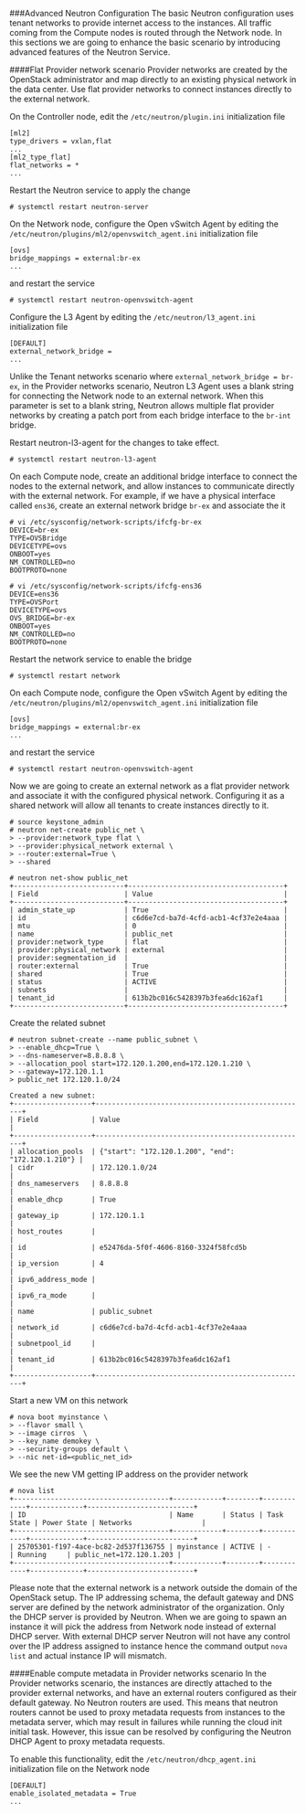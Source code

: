 ###Advanced Neutron Configuration
The basic Neutron configuration uses tenant networks to provide internet access to the instances. All traffic coming from the Compute nodes is routed through the Network node. In this sections we are going to enhance the basic scenario by introducing advanced features of the Neutron Service.

####Flat Provider network scenario
Provider networks are created by the OpenStack administrator and map directly to an existing physical network in the data center. Use flat provider networks to connect instances directly to the external network. 

On the Controller node, edit the ``/etc/neutron/plugin.ini`` initialization file

```
[ml2]
type_drivers = vxlan,flat
...
[ml2_type_flat]
flat_networks = *
...
```

Restart the Neutron service to apply the change
```
# systemctl restart neutron-server
```

On the Network node, configure the Open vSwitch Agent by editing the ``/etc/neutron/plugins/ml2/openvswitch_agent.ini`` initialization file
```
[ovs]
bridge_mappings = external:br-ex
...
```

and restart the service
```
# systemctl restart neutron-openvswitch-agent
```

Configure the L3 Agent by editing the ``/etc/neutron/l3_agent.ini`` initialization file
```
[DEFAULT]
external_network_bridge =
...
```

Unlike the Tenant networks scenario where ``external_network_bridge = br-ex``, in the Provider networks scenario, Neutron L3 Agent uses a blank string for connecting the Network node to an external network. When this parameter is set to a blank string, Neutron allows multiple flat provider networks by creating a patch port from each bridge interface to the ``br-int`` bridge.

Restart neutron-l3-agent for the changes to take effect.
```
# systemctl restart neutron-l3-agent
```

On each Compute node, create an additional bridge interface to connect the nodes to the external network, and allow instances to communicate directly with the external network. For example, if we have a physical interface called ``ens36``, create an external network bridge ``br-ex`` and associate the it
```
# vi /etc/sysconfig/network-scripts/ifcfg-br-ex
DEVICE=br-ex
TYPE=OVSBridge
DEVICETYPE=ovs
ONBOOT=yes
NM_CONTROLLED=no
BOOTPROTO=none

# vi /etc/sysconfig/network-scripts/ifcfg-ens36
DEVICE=ens36
TYPE=OVSPort
DEVICETYPE=ovs
OVS_BRIDGE=br-ex
ONBOOT=yes
NM_CONTROLLED=no
BOOTPROTO=none
```

Restart the network service to enable the bridge
```
# systemctl restart network
```

On each Compute node, configure the Open vSwitch Agent by editing the ``/etc/neutron/plugins/ml2/openvswitch_agent.ini`` initialization file
```
[ovs]
bridge_mappings = external:br-ex
...
```

and restart the service
```
# systemctl restart neutron-openvswitch-agent
```

Now we are going to create an external network as a flat provider network and associate it with the configured physical network. Configuring it as a shared network will allow all tenants to create instances directly to it. 

```
# source keystone_admin
# neutron net-create public_net \
> --provider:network_type flat \
> --provider:physical_network external \
> --router:external=True \
> --shared

# neutron net-show public_net
+---------------------------+--------------------------------------+
| Field                     | Value                                |
+---------------------------+--------------------------------------+
| admin_state_up            | True                                 |
| id                        | c6d6e7cd-ba7d-4cfd-acb1-4cf37e2e4aaa |
| mtu                       | 0                                    |
| name                      | public_net                           |
| provider:network_type     | flat                                 |
| provider:physical_network | external                             |
| provider:segmentation_id  |                                      |
| router:external           | True                                 |
| shared                    | True                                 |
| status                    | ACTIVE                               |
| subnets                   |                                      |
| tenant_id                 | 613b2bc016c5428397b3fea6dc162af1     |
+---------------------------+--------------------------------------+
```

Create the related subnet
```
# neutron subnet-create --name public_subnet \
> --enable_dhcp=True \
> --dns-nameserver=8.8.8.8 \
> --allocation_pool start=172.120.1.200,end=172.120.1.210 \
> --gateway=172.120.1.1
> public_net 172.120.1.0/24

Created a new subnet:
+-------------------+----------------------------------------------------+
| Field             | Value                                              |
+-------------------+----------------------------------------------------+
| allocation_pools  | {"start": "172.120.1.200", "end": "172.120.1.210"} |
| cidr              | 172.120.1.0/24                                     |
| dns_nameservers   | 8.8.8.8                                            |
| enable_dhcp       | True                                               |
| gateway_ip        | 172.120.1.1                                        |
| host_routes       |                                                    |
| id                | e52476da-5f0f-4606-8160-3324f58fcd5b               |
| ip_version        | 4                                                  |
| ipv6_address_mode |                                                    |
| ipv6_ra_mode      |                                                    |
| name              | public_subnet                                      |
| network_id        | c6d6e7cd-ba7d-4cfd-acb1-4cf37e2e4aaa               |
| subnetpool_id     |                                                    |
| tenant_id         | 613b2bc016c5428397b3fea6dc162af1                   |
+-------------------+----------------------------------------------------+
```

Start a new VM on this network
```
# nova boot myinstance \
> --flavor small \
> --image cirros  \
> --key_name demokey \
> --security-groups default \
> --nic net-id=<public_net_id>
```

We see the new VM getting IP address on the provider network
```
# nova list
+--------------------------------------+------------+--------+------------+-------------+--------------------------+
| ID                                   | Name       | Status | Task State | Power State | Networks                 |
+--------------------------------------+------------+--------+------------+-------------+--------------------------+
| 25705301-f197-4ace-bc82-2d537f136755 | myinstance | ACTIVE | -          | Running     | public_net=172.120.1.203 |
+--------------------------------------+------------+--------+------------+-------------+--------------------------+
```

Please note that the external network is a network outside the domain of the OpenStack setup. The IP addressing schema, the default gateway and DNS server are defined by the network administrator of the organization. Only the DHCP server is provided by Neutron. When we are going to spawn an instance it will pick the address from Network node instead of external DHCP server. With external DHCP server Neutron will not have any control over the IP address assigned to instance hence the command output ```nova list``` and actual instance IP will mismatch.  


####Enable compute metadata in Provider networks scenario
In the Provider networks scenario, the instances are directly attached to the provider external networks, and have an external routers configured as their default gateway. No Neutron routers are used. This means that neutron routers cannot be used to proxy metadata requests from instances to the metadata server, which may result in failures while running the cloud init initial task. However, this issue can be resolved by configuring the Neutron DHCP Agent to proxy metadata requests.

To enable this functionality, edit the ``/etc/neutron/dhcp_agent.ini`` initialization file on the Network node
```
[DEFAULT]
enable_isolated_metadata = True
...
```

